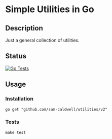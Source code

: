 Simple Utilities in Go
======================

## Description

Just a general collection of utilities.

## Status

[![Go Tests](https://github.com/sam-caldwell/utilities/actions/workflows/go-tests.yaml/badge.svg)](https://github.com/sam-caldwell/simpleSet/actions/workflows/go-tests.yaml)

## Usage

### Installation

`go get "github.com/sam-caldwell/utilities/v2"`

### Tests

`make test`
